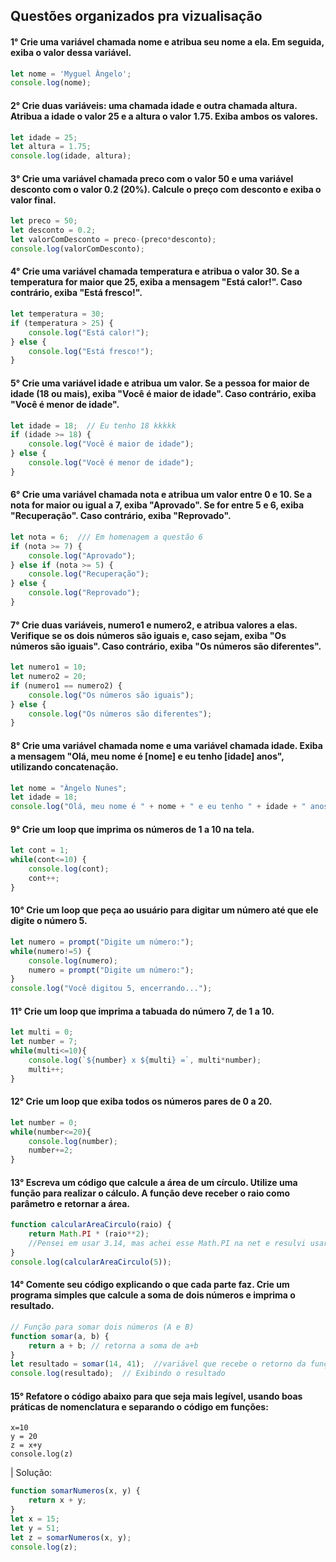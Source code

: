 ## Questões organizados pra vizualisação

#### 1° Crie uma variável chamada nome e atribua seu nome a ela. Em seguida, exiba o valor dessa variável.
```js
let nome = 'Myguel Ângelo';
console.log(nome);
```

#### 2° Crie duas variáveis: uma chamada idade e outra chamada altura. Atribua a idade o valor 25 e a altura o valor 1.75. Exiba ambos os valores.
```js
let idade = 25;
let altura = 1.75;
console.log(idade, altura);
```

#### 3° Crie uma variável chamada preco com o valor 50 e uma variável desconto com o valor 0.2 (20%). Calcule o preço com desconto e exiba o valor final.
```js
let preco = 50;
let desconto = 0.2;
let valorComDesconto = preco-(preco*desconto);
console.log(valorComDesconto);
```

#### 4° Crie uma variável chamada temperatura e atribua o valor 30. Se a temperatura for maior que 25, exiba a mensagem "Está calor!". Caso contrário, exiba "Está fresco!".
```js
let temperatura = 30;  
if (temperatura > 25) {  
    console.log("Está calor!");  
} else {  
    console.log("Está fresco!");  
}  
```

#### 5° Crie uma variável idade e atribua um valor. Se a pessoa for maior de idade (18 ou mais), exiba "Você é maior de idade". Caso contrário, exiba "Você é menor de idade".
```js
let idade = 18;  // Eu tenho 18 kkkkk
if (idade >= 18) {  
    console.log("Você é maior de idade");  
} else {  
    console.log("Você é menor de idade");  
} 
```

#### 6° Crie uma variável chamada nota e atribua um valor entre 0 e 10. Se a nota for maior ou igual a 7, exiba "Aprovado". Se for entre 5 e 6, exiba "Recuperação". Caso contrário, exiba "Reprovado".
```js
let nota = 6;  /// Em homenagem a questão 6
if (nota >= 7) {  
    console.log("Aprovado");  
} else if (nota >= 5) {  
    console.log("Recuperação");  
} else {  
    console.log("Reprovado");  
} 
```

#### 7° Crie duas variáveis, numero1 e numero2, e atribua valores a elas. Verifique se os dois números são iguais e, caso sejam, exiba "Os números são iguais". Caso contrário, exiba "Os números são diferentes".
```js
let numero1 = 10;  
let numero2 = 20;  
if (numero1 == numero2) {  
    console.log("Os números são iguais");  
} else {  
    console.log("Os números são diferentes");  
} 
```

#### 8° Crie uma variável chamada nome e uma variável chamada idade. Exiba a mensagem "Olá, meu nome é [nome] e eu tenho [idade] anos", utilizando concatenação.
```js
let nome = "Ângelo Nunes";  
let idade = 18;  
console.log("Olá, meu nome é " + nome + " e eu tenho " + idade + " anos");
```

#### 9° Crie um loop que imprima os números de 1 a 10 na tela.
```js
let cont = 1;
while(cont<=10) {
    console.log(cont);
    cont++;
}
```

#### 10° Crie um loop que peça ao usuário para digitar um número até que ele digite o número 5.
```js
let numero = prompt("Digite um número:");
while(numero!=5) {
    console.log(numero);
    numero = prompt("Digite um número:");  
}  
console.log("Você digitou 5, encerrando...");  
```

#### 11° Crie um loop que imprima a tabuada do número 7, de 1 a 10.
```js
let multi = 0;
let number = 7;
while(multi<=10){
    console.log(`${number} x ${multi} =`, multi*number);
    multi++;
}
```

#### 12° Crie um loop que exiba todos os números pares de 0 a 20.
```js
let number = 0;
while(number<=20){
    console.log(number);
    number+=2;
}
```

#### 13° Escreva um código que calcule a área de um círculo. Utilize uma função para realizar o cálculo. A função deve receber o raio como parâmetro e retornar a área.
```js
function calcularAreaCirculo(raio) {  
    return Math.PI * (raio**2); 
    //Pensei em usar 3.14, mas achei esse Math.PI na net e resulvi usar
}  
console.log(calcularAreaCirculo(5)); 
```

#### 14° Comente seu código explicando o que cada parte faz. Crie um programa simples que calcule a soma de dois números e imprima o resultado.
```js
// Função para somar dois números (A e B)  
function somar(a, b) {  
    return a + b; // retorna a soma de a+b
}  
let resultado = somar(14, 41);  //variável que recebe o retorno da função
console.log(resultado);  // Exibindo o resultado
```

#### 15° Refatore o código abaixo para que seja mais legível, usando boas práticas de nomenclatura e separando o código em funções:

```
x=10
y = 20
z = x+y
console.log(z)
```
| Solução:
```js
function somarNumeros(x, y) {  
    return x + y;  
}  
let x = 15;
let y = 51;
let z = somarNumeros(x, y);  
console.log(z);  
```
